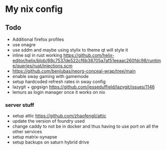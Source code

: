 # My nix config

## Todo

- Additional firefox profiles
- use onagre
- use sddm and maybe using stylix to theme qt will style it
- inline sql in rust working
  https://github.com/helix-editor/helix/blob/68c7537de522cf6b38705a7af51eeaac260fdc98/runtime/queries/rust/injections.scm
- https://github.com/benlubas/neorg-conceal-wrap/tree/main
- enable sway gaming with gamemode
- setup hardcoded refresh rates in sway config
- lazygit + gpgsign https://github.com/jesseduffield/lazygit/issues/1146
- lemurs as login manager once it works on nix

### server stuff

- setup attic https://github.com/zhaofengli/attic
- update the version of foundry used
- change caddy to not be in docker and thus having to use port on all the other
  services
- setup matrix-synapse
- setup backups on saturn hybrid drive

